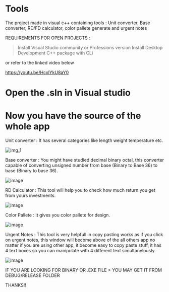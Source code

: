 # Tools
The project made in visual c++ containing tools : Unit converter, Base converter, RD/FD calculator, color pallete generate and urgent notes

REQUIREMENTS FOR OPEN PROJECTS : 

  > Install Visual Studio community or Professions version
  > Install Desktop Development C++ package with CLi

  or refer to the linked video below

  https://youtu.be/HcxlYkU8aY0

# Open the .sln in Visual studio
# Now you have the source of the whole app

Unit converter : 
     It has several categories like length weight temperature etc.

![img_1](https://user-images.githubusercontent.com/67491472/184524371-547e462f-e63b-4721-a46f-3a46e17735b3.png)

Base converter : 
     You might have studied decimal binary octal, this converter capable of converting unsigned number from base (Binary to Base 36) to base (Binary to base 36).

![image](https://user-images.githubusercontent.com/67491472/184524393-295fff79-9136-4a46-82f0-b8734b8e6b5a.png)

RD Calculator :
     This tool will help you to check how much return you get from yours investments.

![image](https://user-images.githubusercontent.com/67491472/184524399-a1112c03-533c-4884-84f1-f7ad5ae85768.png)

Color Pallete : 
     It gives you color pallete for design.

![image](https://user-images.githubusercontent.com/67491472/184524416-e5cfa4e1-19da-41f5-917f-1ff264ad6b83.png)

Urgent Notes : 
     This tool is very helpfull in copy pasting works as if you click on urgent notes, this window will become above of the all others app no matter if you are using other app, it become easy to copy paste stuff, it has 4 text boxes so you can manipulate with 4 different text simultanelously.

![image](https://user-images.githubusercontent.com/67491472/184524521-cb2f584d-b1a8-430d-920b-1772a4a52aad.png)

   
 IF YOU ARE LOOKING FOR BINARY OR .EXE FILE > YOU MAY GET IT FROM DEBUG/RELEASE FOLDER
 
 THANKS!!
 
 
   
